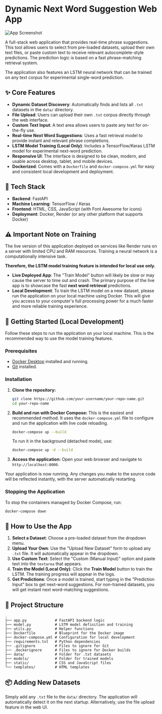 # Dynamic Next Word Suggestion Web App

![App Screenshot](https://awesomescreenshot.s3.amazonaws.com/image/4502693/55923982-40c9424cedf71682440728f48429e625.png?X-Amz-Algorithm=AWS4-HMAC-SHA256&X-Amz-Credential=AKIAJSCJQ2NM3XLFPVKA%2F20250812%2Fus-east-1%2Fs3%2Faws4_request&X-Amz-Date=20250812T111022Z&X-Amz-Expires=28800&X-Amz-SignedHeaders=host&X-Amz-Signature=04cc4152b1eb4bbd065e43b15f6ee1dc30c955c48ef0128becdfad29bdb400f7)

A full-stack web application that provides real-time phrase suggestions. This tool allows users to select from pre-loaded datasets, upload their own text files, or paste custom text to receive relevant autocomplete-style predictions. The prediction logic is based on a fast phrase-matching retrieval system.

The application also features an LSTM neural network that can be trained on any text corpus for experimental single-word prediction.

## ✨ Core Features

-   **Dynamic Dataset Discovery**: Automatically finds and lists all `.txt` datasets in the `data/` directory.
-   **File Upload**: Users can upload their own `.txt` corpus directly through the web interface.
-   **Custom Text Input**: A text area allows users to paste any text for on-the-fly use.
-   **Real-time Next Word Suggestions**: Uses a fast retrieval model to provide instant and relevant phrase completions.
-   **LSTM Model Training (Local Only)**: Includes a TensorFlow/Keras LSTM model for experimental next-word prediction.
-   **Responsive UI**: The interface is designed to be clean, modern, and usable across desktop, tablet, and mobile devices.
-   **Dockerized**: Comes with a `Dockerfile` and `docker-compose.yml` for easy and consistent local development and deployment.

## 🔧 Tech Stack

-   **Backend**: FastAPI
-   **Machine Learning**: TensorFlow / Keras
-   **Frontend**: HTML, CSS, JavaScript (with Font Awesome for icons)
-   **Deployment**: Docker, Render (or any other platform that supports Docker)

## ⚠️ Important Note on Training

The live version of this application deployed on services like Render runs on a server with limited CPU and RAM resources. Training a neural network is a computationally intensive task.

**Therefore, the LSTM model training feature is intended for local use only.**

-   **Live Deployed App**: The "Train Model" button will likely be slow or may cause the server to time out and crash. The primary purpose of the live app is to showcase the fast **next word retrieval** predictions.
-   **Local Development**: To train the LSTM model on a new dataset, please run the application on your local machine using Docker. This will give you access to your computer's full processing power for a much faster and more reliable training experience.

## 🚀 Getting Started (Local Development)

Follow these steps to run the application on your local machine. This is the recommended way to use the model training features.

### Prerequisites

-   [Docker Desktop](https://www.docker.com/products/docker-desktop/) installed and running.
-   [Git](https://git-scm.com/) installed.

### Installation

1.  **Clone the repository:**

    ```bash
    git clone https://github.com/your-username/your-repo-name.git
    cd your-repo-name
    ```

2.  **Build and run with Docker Compose:**
    This is the easiest and recommended method. It uses the `docker-compose.yml` file to configure and run the application with live code reloading.

    ```bash
    docker-compose up --build
    ```

    To run it in the background (detached mode), use:

    ```bash
    docker-compose up -d --build
    ```

3.  **Access the application:**
    Open your web browser and navigate to `http://localhost:8000`.

Your application is now running. Any changes you make to the source code will be reflected instantly, with the server automatically restarting.

### Stopping the Application

To stop the containers managed by Docker Compose, run:

```bash
docker-compose down
```

## 📝 How to Use the App

1.  **Select a Dataset**: Choose a pre-loaded dataset from the dropdown menu.
2.  **Upload Your Own**: Use the "Upload New Dataset" form to upload any `.txt` file. It will automatically appear in the dropdown.
3.  **Use Custom Text**: Select the "Custom (Manual Input)" option and paste text into the `textarea` that appears.
4.  **Train the Model (Local Only)**: Click the **Train Model** button to train the LSTM. The training progress will appear in the logs.
5.  **Get Predictions**: Once a model is trained, start typing in the "Prediction Input" box to get next-word suggestions. For non-trained datasets, you will get instant next word-matching suggestions.

## 📁 Project Structure

```
.
├── app.py             # FastAPI backend logic
├── model.py           # LSTM model definition and training
├── utils.py           # Helper functions
├── Dockerfile         # Blueprint for the Docker image
├── docker-compose.yml # Configuration for local development
├── requirements.txt   # Python dependencies
├── .gitignore         # Files to ignore for Git
├── .dockerignore      # Files to ignore for Docker builds
├── data/              # Folder for .txt datasets
├── models/            # Folder for trained models
├── static/            # CSS and JavaScript files
└── templates/         # HTML templates
```

## 📦 Adding New Datasets

Simply add any `.txt` file to the `data/` directory. The application will automatically detect it on the next startup. Alternatively, use the file upload feature in the web UI.
